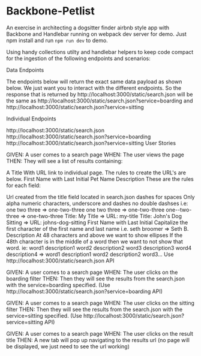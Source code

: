 # Backbone-Petlist
An exercise in architecting a dogsitter finder airbnb style app with Backbone and Handlebar running on webpack dev server for demo. Just npm install and run `npm run dev` to demo.

Using handy collections utilty and handlebar helpers to keep code compact for the ingestion of the following endpoints and scenarios:

Data Endpoints

The endpoints below will return the exact same data payload as shown below. We just want you to interact with the different endpoints. So the response that is returned by http://localhost:3000/static/search.json will be the same as  http://localhost:3000/static/search.json?service=boarding and  http://localhost:3000/static/search.json?service=sitting

Individual Endpoints

http://localhost:3000/static/search.json
http://localhost:3000/static/search.json?service=boarding
http://localhost:3000/static/search.json?service=sitting
User Stories

GIVEN: A user comes to a search page
WHEN: The user views the page
THEN: They will see a list of results containing:

A Title
With URL link to individual page. The rules to create the URL's are below.
First Name with Last Initial
Pet Name
Description
These are the rules for each field:

Url
created from the title field located in search.json
dashes for spaces
Only alpha numeric characters, underscore and dashes
no double dashses
i.e:
one two three => one-two-three
one two three => one-two-three
one--two-three => one-two-three
Title: My Title => URL: my-title
Title: John's Dog Sitting => URL: johns-dog-sitting
First Name with Last Initial
Capitalize the first character of the first name and last name
i.e.
seth broomer => Seth B.
Description
At 48 characters and above we want to show ellipses
If the 48th character is in the middle of a word then we want to not show that word.
ie:
word1 description1 word2 description2 word3 description3 word4 description4 => word1 description1 word2 description2 word3...
Use http://localhost:3000/static/search.json API

GIVEN: A user comes to a search page
WHEN: The user clicks on the boarding filter
THEN: Then they will see the results from the search.json with the service=boarding specified.
(Use http://localhost:3000/static/search.json?service=boarding API)

GIVEN: A user comes to a search page
WHEN: The user clicks on the sitting filter
THEN: Then they will see the results from the search.json with the service=sitting specified.
(Use http://localhost:3000/static/search.json?service=sitting API)

GIVEN: A user comes to a search page
WHEN: The user clicks on the result title
THEN: A new tab will pop up navigating to the results url (no page will be displayed, we just need to see the url working)

